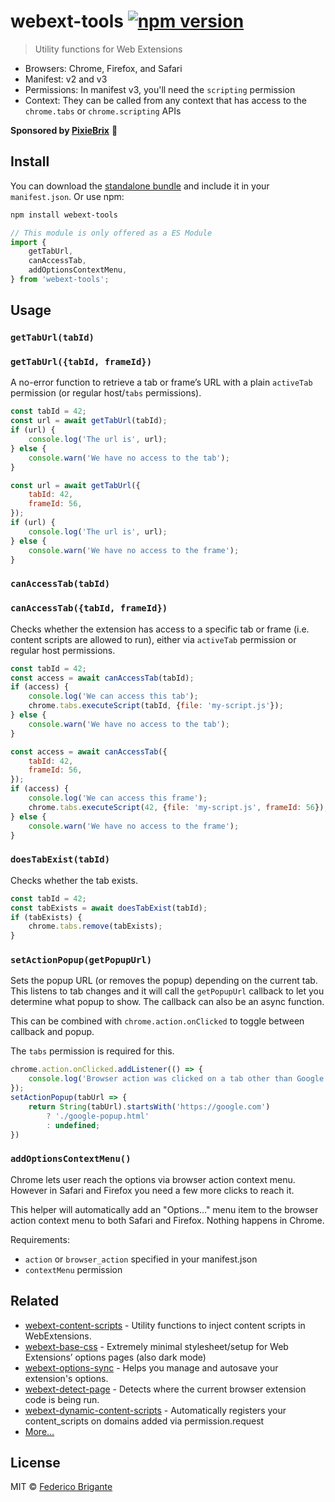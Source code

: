 # webext-tools [![npm version](https://img.shields.io/npm/v/webext-tools.svg)](https://www.npmjs.com/package/webext-tools)

> Utility functions for Web Extensions

- Browsers: Chrome, Firefox, and Safari
- Manifest: v2 and v3
- Permissions: In manifest v3, you'll need the `scripting` permission
- Context: They can be called from any context that has access to the `chrome.tabs` or `chrome.scripting` APIs

**Sponsored by [PixieBrix](https://www.pixiebrix.com)** :tada:

## Install

You can download the [standalone bundle](https://bundle.fregante.com/?pkg=webext-tools&name=window) and include it in your `manifest.json`. Or use npm:

```sh
npm install webext-tools
```

```js
// This module is only offered as a ES Module
import {
	getTabUrl,
	canAccessTab,
	addOptionsContextMenu,
} from 'webext-tools';
```

## Usage

### `getTabUrl(tabId)`
### `getTabUrl({tabId, frameId})`

A no-error function to retrieve a tab or frame’s URL with a plain `activeTab` permission (or regular host/`tabs` permissions).

```js
const tabId = 42;
const url = await getTabUrl(tabId);
if (url) {
	console.log('The url is', url);
} else {
	console.warn('We have no access to the tab');
}
```

```js
const url = await getTabUrl({
	tabId: 42,
	frameId: 56,
});
if (url) {
	console.log('The url is', url);
} else {
	console.warn('We have no access to the frame');
}
```

### `canAccessTab(tabId)`
### `canAccessTab({tabId, frameId})`

Checks whether the extension has access to a specific tab or frame (i.e. content scripts are allowed to run), either via `activeTab` permission or regular host permissions.

```js
const tabId = 42;
const access = await canAccessTab(tabId);
if (access) {
	console.log('We can access this tab');
	chrome.tabs.executeScript(tabId, {file: 'my-script.js'});
} else {
	console.warn('We have no access to the tab');
}
```

```js
const access = await canAccessTab({
	tabId: 42,
	frameId: 56,
});
if (access) {
	console.log('We can access this frame');
	chrome.tabs.executeScript(42, {file: 'my-script.js', frameId: 56});
} else {
	console.warn('We have no access to the frame');
}
```


### `doesTabExist(tabId)`

Checks whether the tab exists.

```js
const tabId = 42;
const tabExists = await doesTabExist(tabId);
if (tabExists) {
	chrome.tabs.remove(tabExists);
}
```

### `setActionPopup(getPopupUrl)`

Sets the popup URL (or removes the popup) depending on the current tab. This listens to tab changes and it will call the `getPopupUrl` callback to let you determine what popup to show. The callback can also be an async function.

This can be combined with `chrome.action.onClicked` to toggle between callback and popup.

The `tabs` permission is required for this.

```js
chrome.action.onClicked.addListener(() => {
	console.log('Browser action was clicked on a tab other than Google’s')
});
setActionPopup(tabUrl => {
	return String(tabUrl).startsWith('https://google.com')
		? './google-popup.html'
		: undefined;
})
```

### `addOptionsContextMenu()`

Chrome lets user reach the options via browser action context menu. However in Safari and Firefox you need a few more clicks to reach it.

This helper will automatically add an "Options…" menu item to the browser action context menu to both Safari and Firefox. Nothing happens in Chrome.

Requirements:

- `action` or `browser_action` specified in your manifest.json
- `contextMenu` permission

## Related

- [webext-content-scripts](https://github.com/fregante/webext-content-scripts) - Utility functions to inject content scripts in WebExtensions.
- [webext-base-css](https://github.com/fregante/webext-base-css) - Extremely minimal stylesheet/setup for Web Extensions’ options pages (also dark mode)
- [webext-options-sync](https://github.com/fregante/webext-options-sync) - Helps you manage and autosave your extension's options.
- [webext-detect-page](https://github.com/fregante/webext-detect-page) - Detects where the current browser extension code is being run.
- [webext-dynamic-content-scripts](https://github.com/fregante/webext-dynamic-content-scripts) - Automatically registers your content_scripts on domains added via permission.request
- [More…](https://github.com/fregante/webext-fun)

## License

MIT © [Federico Brigante](https://fregante.com)
